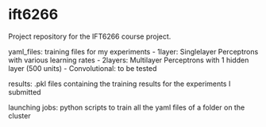 ift6266
=======

Project repository for the IFT6266 course project.

yaml_files: training files for my experiments
	- 1layer: Singlelayer Perceptrons with various learning rates
	- 2layers: Multilayer Perceptrons with 1 hidden layer (500 units)
	- Convolutional: to be tested

results: .pkl files containing the training results for the experiments I submitted

launching jobs: python scripts to train all the yaml files of a folder on the cluster

